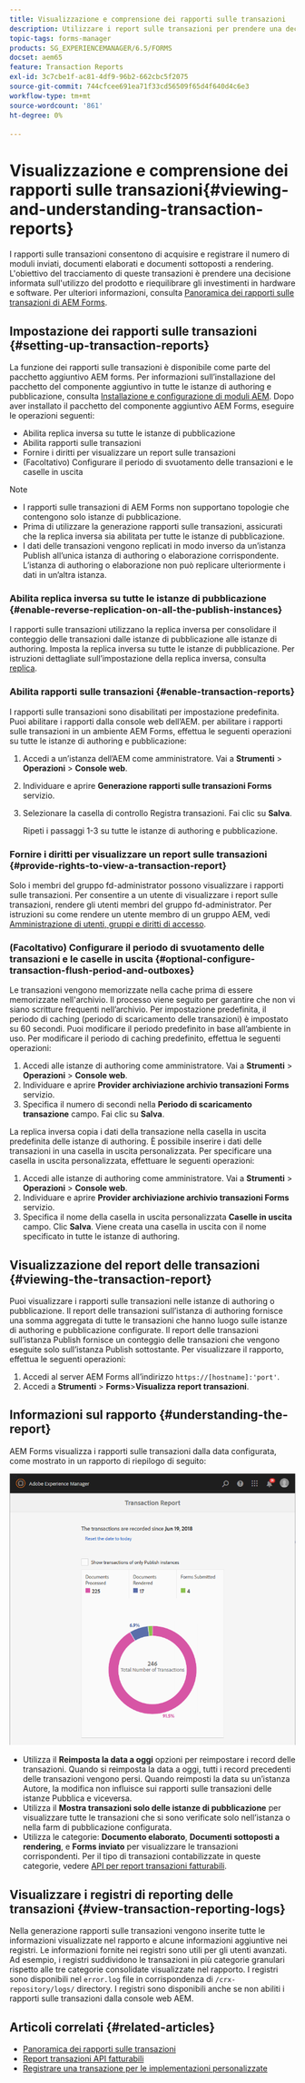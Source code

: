 ```yaml
---
title: Visualizzazione e comprensione dei rapporti sulle transazioni
description: Utilizzare i report sulle transazioni per prendere una decisione informata sull'utilizzo del prodotto e sul ribilanciamento degli investimenti in hardware e software.
topic-tags: forms-manager
products: SG_EXPERIENCEMANAGER/6.5/FORMS
docset: aem65
feature: Transaction Reports
exl-id: 3c7cbe1f-ac81-4df9-96b2-662cbc5f2075
source-git-commit: 744cfcee691ea71f33cd56509f65d4f640d4c6e3
workflow-type: tm+mt
source-wordcount: '861'
ht-degree: 0%

---
```


# Visualizzazione e comprensione dei rapporti sulle transazioni{#viewing-and-understanding-transaction-reports}

I rapporti sulle transazioni consentono di acquisire e registrare il numero di moduli inviati, documenti elaborati e documenti sottoposti a rendering. L&#39;obiettivo del tracciamento di queste transazioni è prendere una decisione informata sull&#39;utilizzo del prodotto e riequilibrare gli investimenti in hardware e software. Per ulteriori informazioni, consulta [Panoramica dei rapporti sulle transazioni di AEM Forms](../../forms/using/transaction-reports-overview.md).

## Impostazione dei rapporti sulle transazioni  {#setting-up-transaction-reports}

La funzione dei rapporti sulle transazioni è disponibile come parte del pacchetto aggiuntivo AEM forms. Per informazioni sull’installazione del pacchetto del componente aggiuntivo in tutte le istanze di authoring e pubblicazione, consulta [Installazione e configurazione di moduli AEM](/help/forms/using/installing-configuring-aem-forms-osgi.md). Dopo aver installato il pacchetto del componente aggiuntivo AEM Forms, eseguire le operazioni seguenti:

* Abilita replica inversa su tutte le istanze di pubblicazione
* Abilita rapporti sulle transazioni
* Fornire i diritti per visualizzare un report sulle transazioni
* (Facoltativo) Configurare il periodo di svuotamento delle transazioni e le caselle in uscita [](/help/forms/using/installing-configuring-aem-forms-osgi.md)

>[!NOTE]
>
>* I rapporti sulle transazioni di AEM Forms non supportano topologie che contengono solo istanze di pubblicazione.
>* Prima di utilizzare la generazione rapporti sulle transazioni, assicurati che la replica inversa sia abilitata per tutte le istanze di pubblicazione.
>* I dati delle transazioni vengono replicati in modo inverso da un’istanza Publish all’unica istanza di authoring o elaborazione corrispondente. L’istanza di authoring o elaborazione non può replicare ulteriormente i dati in un’altra istanza.
>

### Abilita replica inversa su tutte le istanze di pubblicazione {#enable-reverse-replication-on-all-the-publish-instances}

I rapporti sulle transazioni utilizzano la replica inversa per consolidare il conteggio delle transazioni dalle istanze di pubblicazione alle istanze di authoring. Imposta la replica inversa su tutte le istanze di pubblicazione. Per istruzioni dettagliate sull’impostazione della replica inversa, consulta [replica](/help/sites-deploying/replication.md).

### Abilita rapporti sulle transazioni {#enable-transaction-reports}

I rapporti sulle transazioni sono disabilitati per impostazione predefinita. Puoi abilitare i rapporti dalla console web dell’AEM. per abilitare i rapporti sulle transazioni in un ambiente AEM Forms, effettua le seguenti operazioni su tutte le istanze di authoring e pubblicazione:

1. Accedi a un’istanza dell’AEM come amministratore. Vai a **Strumenti** > **Operazioni** > **Console web**.
1. Individuare e aprire **Generazione rapporti sulle transazioni Forms** servizio.
1. Selezionare la casella di controllo Registra transazioni. Fai clic su **Salva**.

   Ripeti i passaggi 1-3 su tutte le istanze di authoring e pubblicazione.

### Fornire i diritti per visualizzare un report sulle transazioni {#provide-rights-to-view-a-transaction-report}

Solo i membri del gruppo fd-administrator possono visualizzare i rapporti sulle transazioni. Per consentire a un utente di visualizzare i report sulle transazioni, rendere gli utenti membri del gruppo fd-administrator. Per istruzioni su come rendere un utente membro di un gruppo AEM, vedi [Amministrazione di utenti, gruppi e diritti di accesso](/help/sites-administering/user-group-ac-admin.md).

### (Facoltativo) Configurare il periodo di svuotamento delle transazioni e le caselle in uscita {#optional-configure-transaction-flush-period-and-outboxes}

Le transazioni vengono memorizzate nella cache prima di essere memorizzate nell&#39;archivio. Il processo viene seguito per garantire che non vi siano scritture frequenti nell’archivio. Per impostazione predefinita, il periodo di caching (periodo di scaricamento delle transazioni) è impostato su 60 secondi. Puoi modificare il periodo predefinito in base all’ambiente in uso. Per modificare il periodo di caching predefinito, effettua le seguenti operazioni:

1. Accedi alle istanze di authoring come amministratore. Vai a **Strumenti** > **Operazioni** > **Console web**.
1. Individuare e aprire **Provider archiviazione archivio transazioni Forms** servizio.
1. Specifica il numero di secondi nella **Periodo di scaricamento transazione** campo. Fai clic su **Salva**.

La replica inversa copia i dati della transazione nella casella in uscita predefinita delle istanze di authoring. È possibile inserire i dati delle transazioni in una casella in uscita personalizzata. Per specificare una casella in uscita personalizzata, effettuare le seguenti operazioni:

1. Accedi alle istanze di authoring come amministratore. Vai a **Strumenti** > **Operazioni** > **Console web**.
1. Individuare e aprire **Provider archiviazione archivio transazioni Forms** servizio.
1. Specifica il nome della casella in uscita personalizzata **Caselle in uscita** campo. Clic **Salva**. Viene creata una casella in uscita con il nome specificato in tutte le istanze di authoring.

## Visualizzazione del report delle transazioni {#viewing-the-transaction-report}

Puoi visualizzare i rapporti sulle transazioni nelle istanze di authoring o pubblicazione. Il report delle transazioni sull’istanza di authoring fornisce una somma aggregata di tutte le transazioni che hanno luogo sulle istanze di authoring e pubblicazione configurate. Il report delle transazioni sull’istanza Publish fornisce un conteggio delle transazioni che vengono eseguite solo sull’istanza Publish sottostante. Per visualizzare il rapporto, effettua le seguenti operazioni:

1. Accedi al server AEM Forms all’indirizzo `https://[hostname]:'port'`.
1. Accedi a **Strumenti** > **Forms**>**Visualizza report transazioni**.

## Informazioni sul rapporto {#understanding-the-report}

AEM Forms visualizza i rapporti sulle transazioni dalla data configurata, come mostrato in un rapporto di riepilogo di seguito:

![sample-transaction-report-author](assets/sample-transaction-report-author.png)

* Utilizza il **Reimposta la data a oggi** opzioni per reimpostare i record delle transazioni. Quando si reimposta la data a oggi, tutti i record precedenti delle transazioni vengono persi. Quando reimposti la data su un’istanza Autore, la modifica non influisce sui rapporti sulle transazioni delle istanze Pubblica e viceversa.
* Utilizza il **Mostra transazioni solo delle istanze di pubblicazione** per visualizzare tutte le transazioni che si sono verificate solo nell’istanza o nella farm di pubblicazione configurata.
* Utilizza le categorie: **Documento elaborato**, **Documenti sottoposti a rendering**, e **Forms inviato** per visualizzare le transazioni corrispondenti. Per il tipo di transazioni contabilizzate in queste categorie, vedere [API per report transazioni fatturabili](../../forms/using/transaction-reports-billable-apis.md).

## Visualizzare i registri di reporting delle transazioni {#view-transaction-reporting-logs}

Nella generazione rapporti sulle transazioni vengono inserite tutte le informazioni visualizzate nel rapporto e alcune informazioni aggiuntive nei registri. Le informazioni fornite nei registri sono utili per gli utenti avanzati. Ad esempio, i registri suddividono le transazioni in più categorie granulari rispetto alle tre categorie consolidate visualizzate nel rapporto. I registri sono disponibili nel `error.log` file in corrispondenza di `/crx-repository/logs/` directory. I registri sono disponibili anche se non abiliti i rapporti sulle transazioni dalla console web AEM.

## Articoli correlati {#related-articles}

* [Panoramica dei rapporti sulle transazioni](../../forms/using/transaction-reports-overview.md)
* [Report transazioni API fatturabili](../../forms/using/transaction-reports-billable-apis.md)
* [Registrare una transazione per le implementazioni personalizzate](/help/forms/using/record-transaction-custom-implementation.md)
